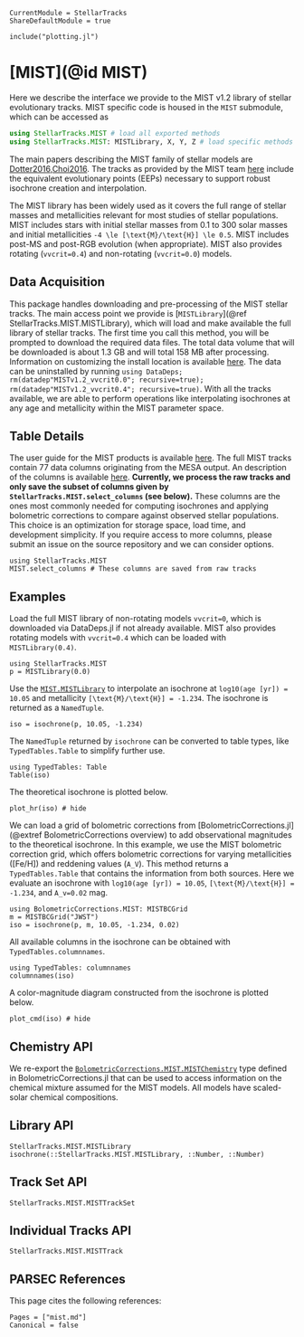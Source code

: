 ```@meta
CurrentModule = StellarTracks
ShareDefaultModule = true
```

```@setup
include("plotting.jl")
```

# [MIST](@id MIST)

Here we describe the interface we provide to the MIST v1.2 library of stellar evolutionary tracks. MIST specific code is housed in the `MIST` submodule, which can be accessed as

```julia
using StellarTracks.MIST # load all exported methods
using StellarTracks.MIST: MISTLibrary, X, Y, Z # load specific methods
```

The main papers describing the MIST family of stellar models are [Dotter2016,Choi2016](@citet). The tracks as provided by the MIST team [here](https://waps.cfa.harvard.edu/MIST/model_grids.html) include the equivalent evolutionary points (EEPs) necessary to support robust isochrone creation and interpolation.

The MIST library has been widely used as it covers the full range of stellar masses and metallicities relevant for most studies of stellar populations. MIST includes stars with initial stellar masses from 0.1 to 300 solar masses and initial metallicities ``-4 \le [\text{M}/\text{H}] \le 0.5``. MIST includes post-MS and post-RGB evolution (when appropriate). MIST also provides rotating (`vvcrit=0.4`) and non-rotating (`vvcrit=0.0`) models.

## Data Acquisition

This package handles downloading and pre-processing of the MIST stellar tracks. The main access point we provide is [`MISTLibrary`](@ref StellarTracks.MIST.MISTLibrary), which will load and make available the full library of stellar tracks. The first time you call this method, you will be prompted to download the required data files. The total data volume that will be downloaded is about 1.3 GB and will total 158 MB after processing. Information on customizing the install location is available [here](https://www.oxinabox.net/DataDeps.jl/stable/z10-for-end-users/). The data can be uninstalled by running `using DataDeps; rm(datadep"MISTv1.2_vvcrit0.0"; recursive=true); rm(datadep"MISTv1.2_vvcrit0.4"; recursive=true)`. With all the tracks available, we are able to perform operations like interpolating isochrones at any age and metallicity within the MIST parameter space.

## Table Details

The user guide for the MIST products is available [here](https://waps.cfa.harvard.edu/MIST/README_overview.pdf). The full MIST tracks contain 77 data columns originating from the MESA output. An description of the columns is available [here](https://waps.cfa.harvard.edu/MIST/README_tables.pdf). **Currently, we process the raw tracks and only save the subset of columns given by `StellarTracks.MIST.select_columns` (see below).** These columns are the ones most commonly needed for computing isochrones and applying bolometric corrections to compare against observed stellar populations. This choice is an optimization for storage space, load time, and development simplicity. If you require access to more columns, please submit an issue on the source repository and we can consider options.
```@example
using StellarTracks.MIST
MIST.select_columns # These columns are saved from raw tracks
```

## Examples
Load the full MIST library of non-rotating models `vvcrit=0`, which is downloaded via DataDeps.jl if not already available. MIST also provides rotating models with `vvcrit=0.4` which can be loaded with `MISTLibrary(0.4)`.
```@example
using StellarTracks.MIST
p = MISTLibrary(0.0)
```

Use the [`MIST.MISTLibrary`](@ref) to interpolate an isochrone at `log10(age [yr]) = 10.05` and metallicity ``[\text{M}/\text{H}] = -1.234``. The isochrone is returned as a `NamedTuple`.
```@example
iso = isochrone(p, 10.05, -1.234)
```

The `NamedTuple` returned by `isochrone` can be converted to table types, like `TypedTables.Table` to simplify further use.
```@example
using TypedTables: Table
Table(iso)
```

The theoretical isochrone is plotted below.

```@example
plot_hr(iso) # hide
```

We can load a grid of bolometric corrections from [BolometricCorrections.jl](@extref BolometricCorrections overview) to add observational magnitudes to the theoretical isochrone. In this example, we use the MIST bolometric correction grid, which offers bolometric corrections for varying metallicities (\[Fe/H\]) and reddening values (``A_V``). This method returns a `TypedTables.Table` that contains the information from both sources. Here we evaluate an isochrone with `log10(age [yr]) = 10.05`, ``[\text{M}/\text{H}] = -1.234``, and ``A_v=0.02`` mag. 

```@example
using BolometricCorrections.MIST: MISTBCGrid
m = MISTBCGrid("JWST")
iso = isochrone(p, m, 10.05, -1.234, 0.02)
```

All available columns in the isochrone can be obtained with `TypedTables.columnnames`.

```@example
using TypedTables: columnnames
columnnames(iso)
```

A color-magnitude diagram constructed from the isochrone is plotted below.

```@example
plot_cmd(iso) # hide
```

## Chemistry API
We re-export the [`BolometricCorrections.MIST.MISTChemistry`](@extref) type defined in BolometricCorrections.jl that can be used to access information on the chemical mixture assumed for the MIST models. All models have scaled-solar chemical compositions.

## Library API

```@docs
StellarTracks.MIST.MISTLibrary
isochrone(::StellarTracks.MIST.MISTLibrary, ::Number, ::Number)
```

## Track Set API
```@docs
StellarTracks.MIST.MISTTrackSet
```
 
## Individual Tracks API
```@docs
StellarTracks.MIST.MISTTrack
```

## PARSEC References
This page cites the following references:

```@bibliography
Pages = ["mist.md"]
Canonical = false
```